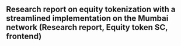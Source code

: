 ## Research report on equity tokenization with a streamlined implementation on the Mumbai network (Research report, Equity token SC, frontend)

